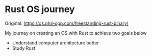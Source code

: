 # Rust OS journey

Original: https://os.phil-opp.com/freestanding-rust-binary/

My journey on creating an OS with Rust to achieve two goals below
- Understand computer architecture better
- Study Rust

